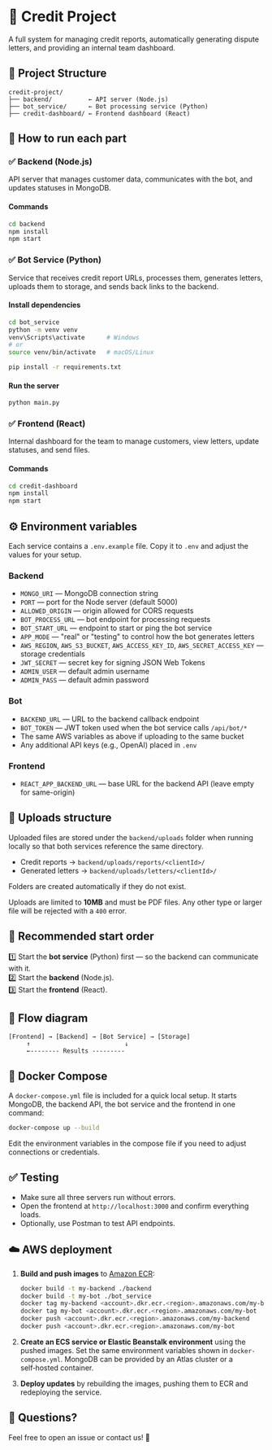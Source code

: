 # 💼 Credit Project

A full system for managing credit reports, automatically generating dispute letters, and providing an internal team dashboard.

## 📁 Project Structure

```
credit-project/
├── backend/          ← API server (Node.js)
├── bot_service/      ← Bot processing service (Python)
├── credit-dashboard/ ← Frontend dashboard (React)
```

## 🚀 How to run each part

### ✅ Backend (Node.js)

API server that manages customer data, communicates with the bot, and updates statuses in MongoDB.

#### Commands

```bash
cd backend
npm install
npm start
```

### ✅ Bot Service (Python)

Service that receives credit report URLs, processes them, generates letters, uploads them to storage, and sends back links to the backend.

#### Install dependencies

```bash
cd bot_service
python -m venv venv
venv\Scripts\activate      # Windows
# or
source venv/bin/activate   # macOS/Linux

pip install -r requirements.txt
```

#### Run the server

```bash
python main.py
```

### ✅ Frontend (React)

Internal dashboard for the team to manage customers, view letters, update statuses, and send files.

#### Commands

```bash
cd credit-dashboard
npm install
npm start
```

## ⚙️ Environment variables

Each service contains a `.env.example` file. Copy it to `.env` and adjust the
values for your setup.

### Backend

- `MONGO_URI` — MongoDB connection string
- `PORT` — port for the Node server (default 5000)
- `ALLOWED_ORIGIN` — origin allowed for CORS requests
- `BOT_PROCESS_URL` — bot endpoint for processing requests
- `BOT_START_URL` — endpoint to start or ping the bot service
- `APP_MODE` — "real" or "testing" to control how the bot generates letters
- `AWS_REGION`, `AWS_S3_BUCKET`, `AWS_ACCESS_KEY_ID`, `AWS_SECRET_ACCESS_KEY` — storage credentials
- `JWT_SECRET` — secret key for signing JSON Web Tokens
- `ADMIN_USER` — default admin username
- `ADMIN_PASS` — default admin password

### Bot

- `BACKEND_URL` — URL to the backend callback endpoint
 - `BOT_TOKEN` — JWT token used when the bot service calls `/api/bot/*`
- The same AWS variables as above if uploading to the same bucket
- Any additional API keys (e.g., OpenAI) placed in `.env`

### Frontend

- `REACT_APP_BACKEND_URL` — base URL for the backend API (leave empty for same-origin)

## 📂 Uploads structure

Uploaded files are stored under the `backend/uploads` folder when running
locally so that both services reference the same directory.

- Credit reports → `backend/uploads/reports/<clientId>/`
- Generated letters → `backend/uploads/letters/<clientId>/`

Folders are created automatically if they do not exist.

Uploads are limited to **10MB** and must be PDF files. Any other type or larger
file will be rejected with a `400` error.

## 📄 Recommended start order

1️⃣ Start the **bot service** (Python) first — so the backend can communicate with it.  
2️⃣ Start the **backend** (Node.js).  
3️⃣ Start the **frontend** (React).

## 🔗 Flow diagram

```
[Frontend] → [Backend] → [Bot Service] → [Storage]
     ↑                          ↓
     ←-------- Results ---------
```

## 🐳 Docker Compose

A `docker-compose.yml` file is included for a quick local setup. It starts
MongoDB, the backend API, the bot service and the frontend in one command:

```bash
docker-compose up --build
```

Edit the environment variables in the compose file if you need to adjust
connections or credentials.

## ✅ Testing

- Make sure all three servers run without errors.
- Open the frontend at `http://localhost:3000` and confirm everything loads.
- Optionally, use Postman to test API endpoints.

## ☁️ AWS deployment

1. **Build and push images** to [Amazon ECR](https://aws.amazon.com/ecr/):

   ```bash
   docker build -t my-backend ./backend
   docker build -t my-bot ./bot_service
   docker tag my-backend <account>.dkr.ecr.<region>.amazonaws.com/my-backend
   docker tag my-bot <account>.dkr.ecr.<region>.amazonaws.com/my-bot
   docker push <account>.dkr.ecr.<region>.amazonaws.com/my-backend
   docker push <account>.dkr.ecr.<region>.amazonaws.com/my-bot
   ```

2. **Create an ECS service or Elastic Beanstalk environment** using the pushed
   images. Set the same environment variables shown in `docker-compose.yml`.
   MongoDB can be provided by an Atlas cluster or a self‑hosted container.

3. **Deploy updates** by rebuilding the images, pushing them to ECR and
   redeploying the service.

## 💬 Questions?

Feel free to open an issue or contact us! 🚀
